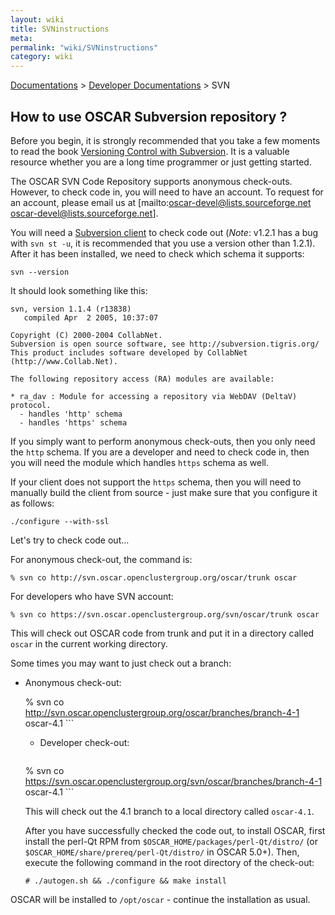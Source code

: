 ```yaml
---
layout: wiki
title: SVNinstructions
meta: 
permalink: "wiki/SVNinstructions"
category: wiki
---
```

<!-- Name: SVNinstructions -->
<!-- Version: 1 -->
<!-- Author: jparpail -->
[Documentations](Document) > [Developer Documentations](DevelDocs) > SVN

## How to use OSCAR Subversion repository ?

Before you begin, it is strongly recommended that you take a few moments to read the book [Versioning Control with Subversion](http://svnbook.red-bean.com).  It is a valuable resource whether you are a long time programmer or just getting started.

The OSCAR SVN Code Repository supports anonymous check-outs.  However, to check code in, you will need to have an account.  To request for an account, please email us at [mailto:oscar-devel@lists.sourceforge.net oscar-devel@lists.sourceforge.net].

You will need a [Subversion client](http://subversion.tigris.org) to check code out (_Note_: v1.2.1 has a bug with `svn st -u`, it is recommended that you use a version other than 1.2.1).  After it has been installed, we need to check which schema it supports:

    svn --version

It should look something like this:

    svn, version 1.1.4 (r13838)
       compiled Apr  2 2005, 10:37:07
    
    Copyright (C) 2000-2004 CollabNet.
    Subversion is open source software, see http://subversion.tigris.org/
    This product includes software developed by CollabNet (http://www.Collab.Net).
    
    The following repository access (RA) modules are available:
    
    * ra_dav : Module for accessing a repository via WebDAV (DeltaV) protocol.
      - handles 'http' schema
      - handles 'https' schema

If you simply want to perform anonymous check-outs, then you only need the `http` schema.  If you are a developer and need to check code in, then you will need the module which handles `https` schema as well.

If your client does not support the `https` schema, then you will need to manually build the client from source - just make sure that you configure it as follows:

    ./configure --with-ssl

Let's try to check code out...

For anonymous check-out, the command is:

    % svn co http://svn.oscar.openclustergroup.org/oscar/trunk oscar

For developers who have SVN account:

    % svn co https://svn.oscar.openclustergroup.org/svn/oscar/trunk oscar

This will check out OSCAR code from trunk and put it in a directory called `oscar` in the current working directory.

Some times you may want to just check out a branch:

 * Anonymous check-out:
   
    % svn co http://svn.oscar.openclustergroup.org/oscar/branches/branch-4-1 oscar-4.1
       ```
    
     * Developer check-out:
       ```
    % svn co https://svn.oscar.openclustergroup.org/svn/oscar/branches/branch-4-1 oscar-4.1
       ```
    
    This will check out the 4.1 branch to a local directory called `oscar-4.1`.
    
    After you have successfully checked the code out, to install OSCAR, first install the perl-Qt RPM from `$OSCAR_HOME/packages/perl-Qt/distro/` (or `$OSCAR_HOME/share/prereq/perl-Qt/distro/` in OSCAR 5.0+).  Then, execute the following command in the root directory of the check-out:
    
    ```
    # ./autogen.sh && ./configure && make install

OSCAR will be installed to `/opt/oscar` - continue the installation as usual.
